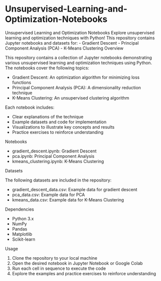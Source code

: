 # Unsupervised-Learning-and-Optimization-Notebooks
Unsupervised Learning and Optimization Notebooks  Explore unsupervised learning and optimization techniques with Python! This repository contains Jupyter notebooks and datasets for:  - Gradient Descent - Principal Component Analysis (PCA) - K-Means Clustering
Overview

This repository contains a collection of Jupyter notebooks demonstrating various unsupervised learning and optimization techniques using Python. The notebooks cover the following topics:

- Gradient Descent: An optimization algorithm for minimizing loss functions
- Principal Component Analysis (PCA): A dimensionality reduction technique
- K-Means Clustering: An unsupervised clustering algorithm

Each notebook includes:

- Clear explanations of the technique
- Example datasets and code for implementation
- Visualizations to illustrate key concepts and results
- Practice exercises to reinforce understanding

Notebooks

- gradient_descent.ipynb: Gradient Descent
- pca.ipynb: Principal Component Analysis
- kmeans_clustering.ipynb: K-Means Clustering

Datasets

The following datasets are included in the repository:

- gradient_descent_data.csv: Example data for gradient descent
- pca_data.csv: Example data for PCA
- kmeans_data.csv: Example data for K-Means Clustering

Dependencies

- Python 3.x
- NumPy
- Pandas
- Matplotlib
- Scikit-learn

Usage

1. Clone the repository to your local machine
2. Open the desired notebook in Jupyter Notebook or Google Colab
3. Run each cell in sequence to execute the code
4. Explore the examples and practice exercises to reinforce understanding
